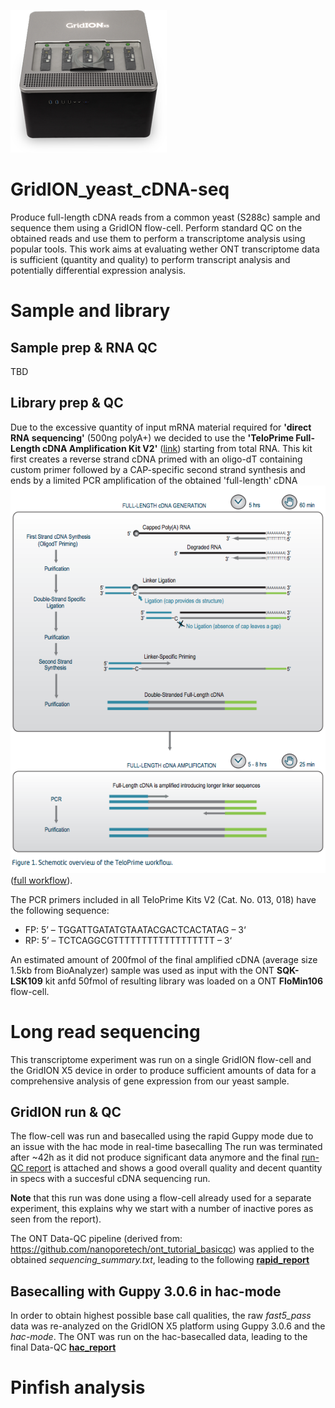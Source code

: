 ![gridion](pictures/gridionx5.png)
# GridION_yeast_cDNA-seq

Produce full-length cDNA reads from a common yeast (S288c) sample and sequence them using a GridION flow-cell. Perform standard QC on the obtained reads and use them to perform a transcriptome analysis using popular tools. This work aims at evaluating wether ONT transcriptome data is sufficient (quantity and quality) to perform transcript analysis and potentially differential expression analysis.

# Sample and library

## Sample prep & RNA QC

TBD

## Library prep & QC

Due to the excessive quantity of input mRNA material required for **'direct RNA sequencing'** (500ng polyA+) we decided to use the **'TeloPrime Full-Length cDNA Amplification Kit V2'** ([link](https://www.lexogen.com/wp-content/uploads/2018/12/013UG022V0200_TeloPrime-V2.pdf)) starting from total RNA. This kit first creates a reverse strand cDNA primed with an oligo-dT containing custom primer followed by a CAP-specific second strand synthesis and ends by a limited PCR amplification of the obtained 'full-length' cDNA ![teloprimewf](pictures/teloprimewf.png)([full workflow](https://www.lexogen.com/teloprime-workflow/)).

The PCR primers included in all TeloPrime Kits V2 (Cat. No. 013, 018) have the following sequence:
* FP: 5’ – TGGATTGATATGTAATACGACTCACTATAG – 3‘
* RP: 5’ – TCTCAGGCGTTTTTTTTTTTTTTTTTT – 3‘

An estimated amount of 200fmol of the final amplified cDNA (average size 1.5kb from BioAnalyzer) sample was used as input with the ONT **SQK-LSK109** kit anfd 50fmol of resulting library was loaded on a ONT **FloMin106** flow-cell.

# Long read sequencing

This transcriptome experiment was run on a single GridION flow-cell and the GridION X5 device in order to produce sufficient amounts of data for a comprehensive analysis of gene expression from our yeast sample.

## GridION run & QC

The flow-cell was run and basecalled using the rapid Guppy mode due to an issue with the hac mode in real-time basecalling
The run was terminated after ~42h as it did not produce significant data anymore and the final [run-QC report](https://github.com/Nucleomics-VIB/nanopore-tools_wiki/raw/master/GridION_yeast_cDNA-seq/ONT_Run-report.pdf) is attached and shows a good overall quality and decent quantity in specs with a succesful cDNA sequencing run. 

**Note** that this run was done using a flow-cell already used for a separate experiment, this explains why we start with a number of inactive pores as seen from the report).

The ONT Data-QC pipeline (derived from: https://github.com/nanoporetech/ont_tutorial_basicqc) was applied to the obtained *sequencing_summary.txt*, leading to the following **<a href="http://htmlpreview.github.com/?https://github.com/Nucleomics-VIB/nanopore-tools_wiki/blob/master/GridION_yeast_cDNA-seq/Nanopore_SumStatQC_rapid.html" target="_blank">rapid_report</a>**

## Basecalling with Guppy 3.0.6 in hac-mode

In order to obtain highest possible base call qualities, the raw *fast5_pass* data was re-analyzed on the GridION X5 platform using Guppy 3.0.6 and the *hac-mode*. The ONT was run on the hac-basecalled data, leading to the final Data-QC **<a href="http://htmlpreview.github.com/?https://github.com/Nucleomics-VIB/nanopore-tools_wiki/blob/master/GridION_yeast_cDNA-seq/Nanopore_SumStatQC_hac.html" target="_blank">hac_report</a>**

# Pinfish analysis
